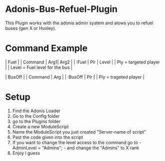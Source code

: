 # Adonis-Bus-Refuel-Plugin
This Plugin works with the adonis admin system and alows you to refuel buses (gen X or Huxley).

# Command Example
| Fuel |
| Command | Arg1| Arg2 |
| :Fuel | Plr | Level |
| Ply = targeted player |
| Level = Fuel level for the bus |

| BusOff |
| Command | Arg |
| :BusOff | Plr |
| Ply = trageted player |

# Setup
1) Find the Adonis Loader
2) Go to the Config folder
3) go to the Plugins folder
4) Create a new ModuleScript
5) Name the ModuleScript you just created "Server-name of script"
6) Past the code given into the script
7) If you want to change the level access to the command go to - AdminLevel = "Admins"; - and change the "Admins" to X rank
8) Enjoy I guess
